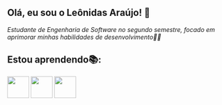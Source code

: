 ## Olá, eu sou o Leônidas Araújo! 👋
*Estudante de Engenharia de Software no segundo semestre, focado em aprimorar minhas habilidades de desenvolvimento👨‍💻*
## Estou aprendendo📚:
<img src="https://cdn.jsdelivr.net/gh/devicons/devicon@latest/icons/python/python-original.svg" width="50" heigth="50" /> <img src="https://cdn.jsdelivr.net/gh/devicons/devicon@latest/icons/git/git-original.svg" width="50" heigth="50" /> <img src="https://cdn.jsdelivr.net/gh/devicons/devicon@latest/icons/github/github-original.svg" width="50" heigth="50"/>
          
          

